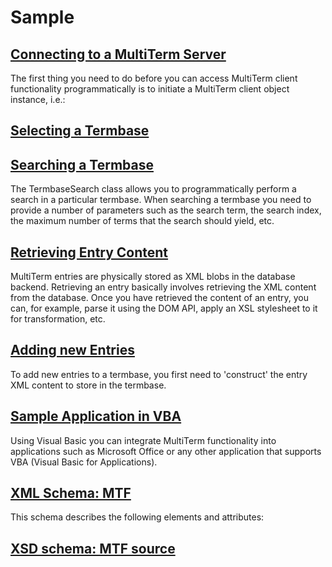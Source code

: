 # Sample

## [Connecting to a MultiTerm Server](connect.md)
The first thing you need to do before you can access MultiTerm client functionality programmatically is to initiate a MultiTerm client object instance, i.e.:
## [Selecting a Termbase](termbase.md)
## [Searching a Termbase](searching.md)
The TermbaseSearch class allows you to programmatically perform a search in a particular termbase. When searching a termbase you need to provide a number of parameters such as the search term, the search index, the maximum number of terms that the search should yield, etc.
## [Retrieving Entry Content](entry.md)
MultiTerm entries are physically stored as XML blobs in the database backend. Retrieving an entry basically involves retrieving the XML content from the database. Once you have retrieved the content of an entry, you can, for example, parse it using the DOM API, apply an XSL stylesheet to it for transformation, etc.
## [Adding new Entries](adding.md)
To add new entries to a termbase, you first need to 'construct' the entry XML content to store in the termbase.
## [Sample Application in VBA](sample_vba.md)
Using Visual Basic you can integrate MultiTerm functionality into applications such as Microsoft Office or any other application that supports VBA (Visual Basic for Applications).
## [XML Schema: MTF]()
This schema describes the following elements and attributes:
## [XSD schema: MTF source](xsd_schema.md)